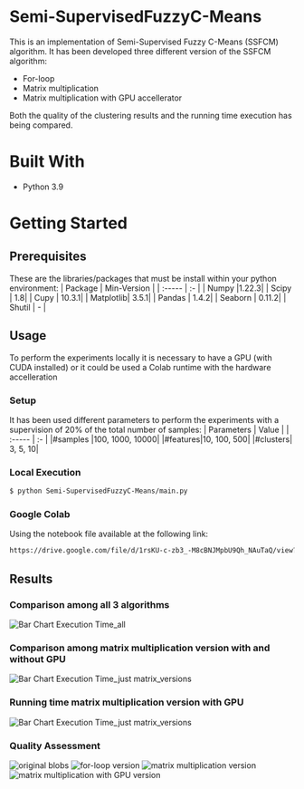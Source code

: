 # Semi-SupervisedFuzzyC-Means

This is an implementation of Semi-Supervised Fuzzy C-Means (SSFCM) algorithm.
It has been developed three different version of the SSFCM algorithm:
* For-loop
* Matrix multiplication
* Matrix multiplication with GPU accellerator

Both the quality of the clustering results and the running time execution has being compared.

# Built With
* Python 3.9


# Getting Started
## Prerequisites
These are the libraries/packages that must be install within your python environment:
| Package | Min-Version |
| :----- | :- |
| Numpy |1.22.3|
| Scipy | 1.8|
| Cupy | 10.3.1|
| Matplotlib| 3.5.1|
| Pandas | 1.4.2|
| Seaborn | 0.11.2|
| Shutil | - |


## Usage
To perform the experiments locally it is necessary to have a GPU (with CUDA installed) or it could be used a Colab runtime with the hardware accelleration 

### Setup 
It has been used different parameters to perform the experiments with a supervision of 20% of the total number of samples:
| Parameters | Value |
| :----- | :- |
|#samples |100, 1000, 10000|
|#features|10, 100, 500|
|#clusters| 3, 5, 10|

### Local Execution
```sh
$ python Semi-SupervisedFuzzyC-Means/main.py
```
### Google Colab

Using the notebook file available at the following link:

```sh
https://drive.google.com/file/d/1rsKU-c-zb3_-M8cBNJMpbU9Qh_NAuTaQ/view?usp=sharing
```
## Results
### Comparison among all 3 algorithms
![Bar Chart Execution Time_all](Result/output.png)
### Comparison among matrix multiplication version with and without GPU
![Bar Chart Execution Time_just matrix_versions](Result/output2.png)
### Running time matrix multiplication version with GPU
![Bar Chart Execution Time_just matrix_versions](Result/output3.png)

### Quality Assessment
![original blobs](Result/10000_10_5/Original_10000_10_5.png)
![for-loop version](Result/10000_10_5/SSFCM_v1_10000_10_5.png)
![matrix multiplication version](Result/10000_10_5/SSFCM_v2_10000_10_5.png)
![matrix multiplication with GPU version](Result/10000_10_5/SSFCM_v3_10000_10_5.png)
